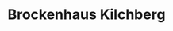 ---
title: "Brockenhaus Kilchberg"
url: /kilchberg-zh/brockenhaus-kilchberg/
shop: Gebrauchtwaren
---